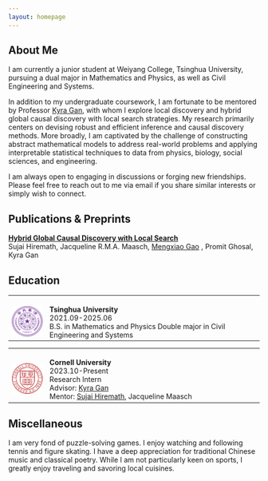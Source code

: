 ```yaml
---
layout: homepage
---
```


<h2><div id="about">About Me</div></h2>

I am currently a junior student at Weiyang College, Tsinghua University, pursuing a dual major in Mathematics and Physics, as well as Civil Engineering and Systems.

In addition to my undergraduate coursework, I am fortunate to be mentored by Professor  [Kyra Gan](https://kyra-gan.github.io/), with whom I explore local discovery and hybrid global causal discovery with local search strategies. My research primarily centers on devising robust and efficient inference and causal discovery methods. More broadly, I am captivated by the challenge of constructing abstract mathematical models to address real-world problems and applying interpretable statistical techniques to data from physics, biology, social sciences, and engineering.

I am always open to engaging in discussions or forging new friendships. Please feel free to reach out to me via email if you share similar interests or simply wish to connect.

<h2><div id="pub">Publications & Preprints</div></h2>

**[Hybrid Global Causal Discovery with Local Search](https://arxiv.org/abs/2405.14496)**
<br>
Sujai Hiremath, Jacqueline R.M.A. Maasch, <u>Mengxiao Gao</u> , Promit Ghosal, Kyra Gan

<h2><div id="education">Education</div></h2>

<table frame=void rules=none>
    <tr>
        <td width="15%">
            <br>
            <img src="thu2.png">
        </td>
        <td>
            <br>
            <b> Tsinghua University</b>
            <br>
            2021.09-2025.06
            <br>
            B.S. in Mathematics and Physics
            Double major in Civil Engineering and Systems     
        </td>
    </tr>
</table>

<table frame=void rules=none>
    <tr>
        <td width="15%">
            <br>
            <img src="cornell.png">
        </td>
        <td>
            <br>
            <b> Cornell University</b>
            <br>
            2023.10-Present
            <br>
            Research Intern
            <br>
            Advisor: <a href="https://kyra-gan.github.io/">Kyra Gan</a>
            <br>
            Mentor: <a href="https://sujaihiremath.github.io/">Sujai Hiremath</a>, Jacqueline Maasch
            <br>
        </td>
    </tr>
</table>

<h2><div id="other">Miscellaneous</div></h2>
I am very fond of puzzle-solving games. I enjoy watching and following tennis and figure skating. I have a deep appreciation for traditional Chinese music and classical poetry. While I am not particularly keen on sports, I greatly enjoy traveling and savoring local cuisines.
